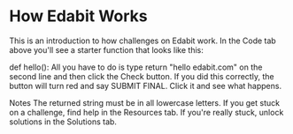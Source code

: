 # How Edabit Works

This is an introduction to how challenges on Edabit work. In the Code tab above you'll see a starter function that looks like this:

def hello():
All you have to do is type return "hello edabit.com" on the second line and then click the Check button. If you did this correctly, the button will turn red and say SUBMIT FINAL. Click it and see what happens.

Notes
The returned string must be in all lowercase letters.
If you get stuck on a challenge, find help in the Resources tab.
If you're really stuck, unlock solutions in the Solutions tab.
